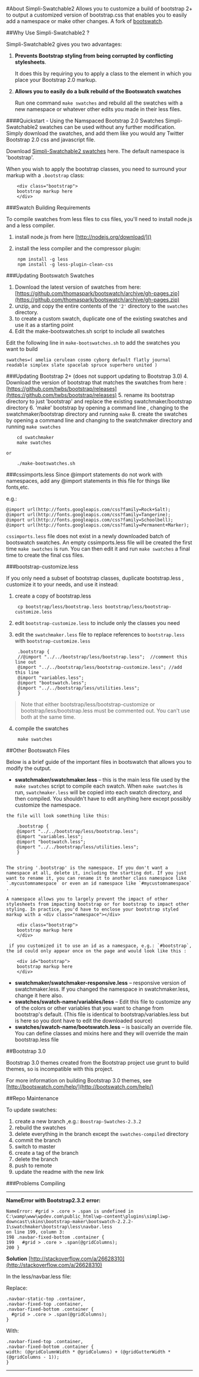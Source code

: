 #About Simpli-Swatchable2
Allows you to customize a build of bootstrap 2+ to output a customized version of bootstrap.css that enables you to easily add a namespace or make other changes. A fork of [bootswatch](https://github.com/thomaspark/bootswatch/).



##Why Use Simpli-Swatchable2 ?

Simpli-Swatchable2 gives you two advantages:

1. **Prevents Bootstrap styling from being corrupted by conflicting stylesheets**.   
    
    It does this by requiring you to apply a class to the element in which you place your Bootstrap 2.0 markup. 

2. **Allows you to easily do a bulk rebuild of the Bootswatch swatches**

    Run one command `make swatches` and rebuild all the swatches with a new namespace or whatever other edits you made in their less files.




####Quickstart - Using the Namspaced Bootstrap 2.0 Swatches
Simpli-Swatchable2 swatches can be used without any further modification. Simply download the swatches, and add them like you would any Twitter Bootstrap 2.0 css and javascript file.

Download [Simpli-Swatchable2 swatches](https://github.com/simpliwp/simpli-swatchable2/archive/Bootswatches2.3.2-Namespaced.zip) here. The default namespace is 'bootstrap'. 



When you wish to apply the bootstrap classes, you need to surround your markup with a `.bootstrap` class: 


        <div class="bootstrap">
        bootstrap markup here
        </div>



###Swatch Building Requirements

To compile swatches from less files to css files, you'll need to install node.js and a less compiler.

1. install node.js from here [http://nodejs.org/download/]() 

2. install the less compiler and the compressor plugin: 

        npm install -g less
        npm install -g less-plugin-clean-css




###Updating Bootswatch Swatches
1. Download the latest version of swatches from here: [https://github.com/thomaspark/bootswatch/archive/gh-pages.zip](https://github.com/thomaspark/bootswatch/archive/gh-pages.zip)
2. unzip, and copy the entire contents of the `'2'` directory to the `swatches` directory.
3. to create a custom swatch, duplicate one of the existing swatches and use it as a starting point
4. Edit the make-bootswatches.sh script to include all swatches

Edit the following line in `make-bootswatches.sh` to add the swatches you want to build

    swatches=( amelia cerulean cosmo cyborg default flatly journal readable simplex slate spacelab spruce superhero united )



###Updating Bootstrap 2+ (does not support updating to Bootstrap 3.0)
4. Download the version of bootstrap that matches the swatches from here : [https://github.com/twbs/bootstrap/releases](https://github.com/twbs/bootstrap/releases)
5. rename its bootstrap directory to just 'bootstrap' and replace the existing swatchmaker/bootstrap directory
6. 'make' bootstrap by opening a command line , changing to the swatchmaker/bootstrap directory and running `make`
8.  create the swatches  by opening a command line and changing to the swatchmaker directory and running `make swatches`

        cd swatchmaker
        make swatches 

    or 
    
        ./make-bootswatches.sh


###cssimports.less
Since @import statements do not work with namespaces, add any @import statements in this file for things like fonts,etc.

e.g.: 

    @import url(http://fonts.googleapis.com/css?family=Rock+Salt);
    @import url(http://fonts.googleapis.com/css?family=Tangerine);
    @import url(http://fonts.googleapis.com/css?family=Schoolbell);
    @import url(http://fonts.googleapis.com/css?family=Permanent+Marker);



`cssimports.less` file does not exist in a newly downloaded batch of bootswatch swatches. An empty cssimports.less file will be created the first time `make swatches` is run. You can then edit it and run `make swatches` a final time to create the final css files.

###bootstrap-customize.less

If you only need a subset of bootstrap classes, duplicate bootstrap.less , customize it to your needs, and use it instead: 

1. create a copy of bootstrap.less

        cp bootstrap/less/bootstrap.less bootstrap/less/bootstrap-customize.less

2. edit `bootstrap-customize.less` to include only the classes you need
3. edit the `swatchmaker.less` file to replace references to `bootstrap.less` with `bootstrap-customize.less`

        .bootstrap {
        //@import "../../bootstrap/less/bootstrap.less";  //comment this line out
        @import "../../bootstrap/less/bootstrap-customize.less"; //add this line
        @import "variables.less";
        @import "bootswatch.less";
        @import "../../bootstrap/less/utilities.less";
        }

> Note that either bootstrap/less/bootstrap-customize or bootstrap/less/bootstrap.less must be commented out. You can't use both at the same time.

4. compile the swatches
        
        make swatches


##Other Bootswatch Files

Below is a brief guide of the important files in bootswatch that allows you to modify the output.



   * **swatchmaker/swatchmaker.less** – this is the main less file used by the `make swatches` script to compile each swatch. When `make swatches` is run, `swatchmaker.less` will be copied into each swatch directory, and then compiled. You shouldn't have to edit anything here except possibly customize the namespace.

    the file will look something like this:

        .bootstrap {
        @import "../../bootstrap/less/bootstrap.less";
        @import "variables.less";
        @import "bootswatch.less";
        @import "../../bootstrap/less/utilities.less";
        }
 

    The string '.bootstrap' is the namespace. If you don't want a namespace at all, delete it, including the starting dot. If you just want to rename it, you can rename it to another class namespace like `.mycustomnamespace` or even an id namespace like `#mycustomnamespace` . 

    A namespace allows you to largely prevent the impact of other stylesheets from impacting bootstrap or for bootstrap to impact other styling. In practice, you'd have to enclose your bootstrap styled markup with a <div class="namespace"></div>

        <div class="bootstrap">
        bootstrap markup here
        </div>

     if you customized it to use an id as a namespace, e.g.: `#bootstrap`, the id could only appear once on the page and would look like this :

        <div id="bootstrap">
        bootstrap markup here
        </div>

*  **swatchmaker/swatchmaker-responsive.less** – responsive version of swatchmaker.less. If you changed the namespace in swatchmaker.less, change it here also.
*  **swatches/swatch-name/variables/less** – Edit this file to customize any of the colors or other variables that you want to change from bootstrap's default.
(This file is identical to bootstrap/variables.less but is here so you dont have to edit the downloaded source)
*  **swatches/swatch-name/bootswatch.less** – is basically an override file. You can define classes and mixins here and they will override the main bootstrap.less file





##Bootstrap 3.0

Bootstrap 3.0 themes created from the Bootstrap project use grunt to build themes, so is incompatible with this project.

For more information on building Bootstrap 3.0 themes, see [http://bootswatch.com/help/](http://bootswatch.com/help/)


##Repo Maintenance

To update swatches:   

1. create a new branch ,e.g.: `Boostrap-Swatches-2.3.2`
2. rebuild the swatches
3. delete everything in the branch except the `swatches-compiled` directory
4. commit the branch
5. switch to master
5. create a tag of the branch
6. delete the branch
7. push to remote
8. update the readme with the new link


###Problems Compiling

---

**NameError with Bootstrap2.3.2**
**error:**

    NameError: #grid > .core > .span is undefined in C:\wamp\www\wpdev.com\public_html\wp-content\plugins\simpliwp-downcast\skins\bootstrap-maker\bootswatch-2.2.2-1\swatchmaker\bootstrap\less\navbar.less  
    on line 199, column 3:  
    198 .navbar-fixed-bottom .container {  
    199   #grid > .core > .span(@gridColumns);  
    200 }

**Solution** [http://stackoverflow.com/a/26628310](http://stackoverflow.com/a/26628310) 

In the less/navbar.less file:
 
Replace:
    
    .navbar-static-top .container,
    .navbar-fixed-top .container,
    .navbar-fixed-bottom .container {
      #grid > .core > .span(@gridColumns);
    }
With:
    
    .navbar-fixed-top .container,
    .navbar-fixed-bottom .container { 
    width: (@gridColumnWidth * @gridColumns) + (@gridGutterWidth * (@gridColumns - 1));
    }  

----
